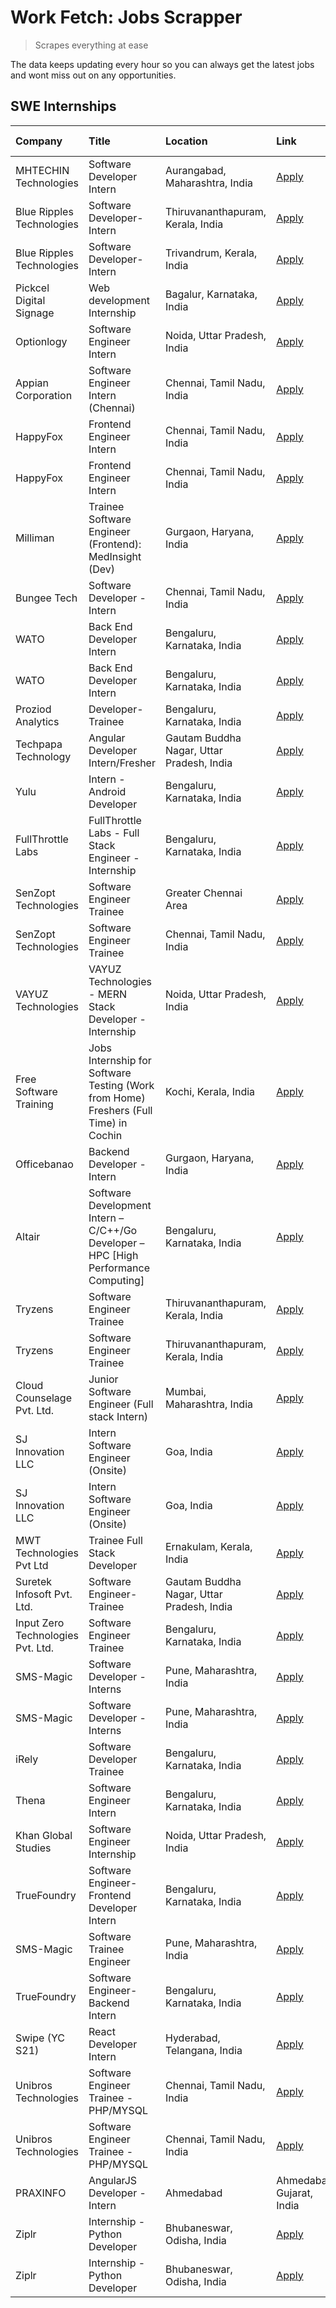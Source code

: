 # Work Fetch: Jobs Scrapper
> Scrapes everything at ease

The data keeps updating every hour so you can always get the latest jobs and wont miss out on any opportunities.

## SWE Internships
<!--START_SECTION:workfetch-->
| Company                           | Title                                                                                | Location                                  | Link                                                                                                                                                                                                                                                                                                             | Date Posted   |
|:----------------------------------|:-------------------------------------------------------------------------------------|:------------------------------------------|:-----------------------------------------------------------------------------------------------------------------------------------------------------------------------------------------------------------------------------------------------------------------------------------------------------------------|:--------------|
| MHTECHIN Technologies             | Software Developer Intern                                                            | Aurangabad, Maharashtra, India            | [Apply](https://in.linkedin.com/jobs/view/software-developer-intern-at-mhtechin-technologies-3852102084?position=2&pageNum=7&refId=l%2Fe0QHff37n9WpvvxOqZMA%3D%3D&trackingId=sf4p5mFawGzYF5WAF%2BtjLw%3D%3D&trk=public_jobs_jserp-result_search-card)                                                            | 2024-03-11    |
| Blue Ripples Technologies         | Software Developer- Intern                                                           | Thiruvananthapuram, Kerala, India         | [Apply](https://in.linkedin.com/jobs/view/software-developer-intern-at-blue-ripples-technologies-3850505983?position=16&pageNum=0&refId=A5TkVdAv4lzZT0WHNViW4w%3D%3D&trackingId=UweVEB3S0DRGBQr3RyXyyw%3D%3D&trk=public_jobs_jserp-result_search-card)                                                           | 2024-03-09    |
| Blue Ripples Technologies         | Software Developer- Intern                                                           | Trivandrum, Kerala, India                 | [Apply](https://in.linkedin.com/jobs/view/software-developer-intern-at-blue-ripples-technologies-3850694934?position=14&pageNum=0&refId=A5TkVdAv4lzZT0WHNViW4w%3D%3D&trackingId=OVz2DwYOi2U8b%2Bic2pYRhA%3D%3D&trk=public_jobs_jserp-result_search-card)                                                         | 2024-03-08    |
| Pickcel Digital Signage           | Web development Internship                                                           | Bagalur, Karnataka, India                 | [Apply](https://in.linkedin.com/jobs/view/web-development-internship-at-pickcel-digital-signage-3849506118?position=5&pageNum=7&refId=l%2Fe0QHff37n9WpvvxOqZMA%3D%3D&trackingId=7qpn4KA6kRqjSSmCqKYNHA%3D%3D&trk=public_jobs_jserp-result_search-card)                                                           | 2024-03-08    |
| Optionlogy                        | Software Engineer Intern                                                             | Noida, Uttar Pradesh, India               | [Apply](https://in.linkedin.com/jobs/view/software-engineer-intern-at-optionlogy-3845429997?position=7&pageNum=7&refId=l%2Fe0QHff37n9WpvvxOqZMA%3D%3D&trackingId=BqJ03aG8bqbHoM5DvFNNlA%3D%3D&trk=public_jobs_jserp-result_search-card)                                                                          | 2024-03-08    |
| Appian Corporation                | Software Engineer Intern (Chennai)                                                   | Chennai, Tamil Nadu, India                | [Apply](https://in.linkedin.com/jobs/view/software-engineer-intern-chennai-at-appian-corporation-3848335036?position=22&pageNum=0&refId=A5TkVdAv4lzZT0WHNViW4w%3D%3D&trackingId=GCWWUG%2BQnbKwTH4jcNTnsg%3D%3D&trk=public_jobs_jserp-result_search-card)                                                         | 2024-03-07    |
| HappyFox                          | Frontend Engineer Intern                                                             | Chennai, Tamil Nadu, India                | [Apply](https://in.linkedin.com/jobs/view/frontend-engineer-intern-at-happyfox-3848357951?position=35&pageNum=0&refId=A5TkVdAv4lzZT0WHNViW4w%3D%3D&trackingId=kFM9dOn5%2BnN6y%2F3tUgyCtw%3D%3D&trk=public_jobs_jserp-result_search-card)                                                                         | 2024-03-07    |
| HappyFox                          | Frontend Engineer Intern                                                             | Chennai, Tamil Nadu, India                | [Apply](https://in.linkedin.com/jobs/view/frontend-engineer-intern-at-happyfox-3848357951?position=10&pageNum=2&refId=ShcPjJr29Vj52r9liJjIIw%3D%3D&trackingId=ol0yisjGPFzn15twXqNWVA%3D%3D&trk=public_jobs_jserp-result_search-card)                                                                             | 2024-03-07    |
| Milliman                          | Trainee Software Engineer (Frontend): MedInsight (Dev)                               | Gurgaon, Haryana, India                   | [Apply](https://in.linkedin.com/jobs/view/trainee-software-engineer-frontend-medinsight-dev-at-milliman-3792874280?position=4&pageNum=0&refId=A5TkVdAv4lzZT0WHNViW4w%3D%3D&trackingId=0EShvr4sILPw8gVa%2BeHtuQ%3D%3D&trk=public_jobs_jserp-result_search-card)                                                   | 2024-03-01    |
| Bungee Tech                       | Software Developer - Intern                                                          | Chennai, Tamil Nadu, India                | [Apply](https://in.linkedin.com/jobs/view/software-developer-intern-at-bungee-tech-3842220746?position=39&pageNum=0&refId=A5TkVdAv4lzZT0WHNViW4w%3D%3D&trackingId=0mRsjwdE4jdWc6F%2F68hJnA%3D%3D&trk=public_jobs_jserp-result_search-card)                                                                       | 2024-02-28    |
| WATO                              | Back End Developer Intern                                                            | Bengaluru, Karnataka, India               | [Apply](https://in.linkedin.com/jobs/view/back-end-developer-intern-at-wato-3834852920?position=53&pageNum=0&refId=A5TkVdAv4lzZT0WHNViW4w%3D%3D&trackingId=m5DJ0QFCFi3jbQbBvlFz6g%3D%3D&trk=public_jobs_jserp-result_search-card)                                                                                | 2024-02-26    |
| WATO                              | Back End Developer Intern                                                            | Bengaluru, Karnataka, India               | [Apply](https://in.linkedin.com/jobs/view/back-end-developer-intern-at-wato-3834852920?position=3&pageNum=5&refId=nty9MQYWMf0hYsuKusAxEA%3D%3D&trackingId=W9J%2F3EfTVUvkgosEHtNRiA%3D%3D&trk=public_jobs_jserp-result_search-card)                                                                               | 2024-02-26    |
| Proziod Analytics                 | Developer-Trainee                                                                    | Bengaluru, Karnataka, India               | [Apply](https://in.linkedin.com/jobs/view/developer-trainee-at-proziod-analytics-3849084992?position=3&pageNum=7&refId=l%2Fe0QHff37n9WpvvxOqZMA%3D%3D&trackingId=GO3bT5MdYgQa4di54e9LqQ%3D%3D&trk=public_jobs_jserp-result_search-card)                                                                          | 2024-02-23    |
| Techpapa Technology               | Angular Developer Intern/Fresher                                                     | Gautam Buddha Nagar, Uttar Pradesh, India | [Apply](https://in.linkedin.com/jobs/view/angular-developer-intern-fresher-at-techpapa-technology-3834305862?position=46&pageNum=0&refId=A5TkVdAv4lzZT0WHNViW4w%3D%3D&trackingId=BxoVp5XzUQnV3WF6xO3kmg%3D%3D&trk=public_jobs_jserp-result_search-card)                                                          | 2024-02-20    |
| Yulu                              | Intern - Android Developer                                                           | Bengaluru, Karnataka, India               | [Apply](https://in.linkedin.com/jobs/view/intern-android-developer-at-yulu-3834459982?position=38&pageNum=0&refId=A5TkVdAv4lzZT0WHNViW4w%3D%3D&trackingId=NrlvogGQHfwdaWIEIg%2Fhvg%3D%3D&trk=public_jobs_jserp-result_search-card)                                                                               | 2024-02-19    |
| FullThrottle Labs                 | FullThrottle Labs - Full Stack Engineer - Internship                                 | Bengaluru, Karnataka, India               | [Apply](https://in.linkedin.com/jobs/view/fullthrottle-labs-full-stack-engineer-internship-at-fullthrottle-labs-3829636016?position=43&pageNum=0&refId=A5TkVdAv4lzZT0WHNViW4w%3D%3D&trackingId=NOMYalGGpNIofrUm5L2sEA%3D%3D&trk=public_jobs_jserp-result_search-card)                                            | 2024-02-17    |
| SenZopt Technologies              | Software Engineer Trainee                                                            | Greater Chennai Area                      | [Apply](https://in.linkedin.com/jobs/view/software-engineer-trainee-at-senzopt-technologies-3827688781?position=25&pageNum=0&refId=A5TkVdAv4lzZT0WHNViW4w%3D%3D&trackingId=x8EEE47yF7Gb8KXA1PhW6A%3D%3D&trk=public_jobs_jserp-result_search-card)                                                                | 2024-02-12    |
| SenZopt Technologies              | Software Engineer Trainee                                                            | Chennai, Tamil Nadu, India                | [Apply](https://in.linkedin.com/jobs/view/software-engineer-trainee-at-senzopt-technologies-3827686880?position=36&pageNum=0&refId=A5TkVdAv4lzZT0WHNViW4w%3D%3D&trackingId=opuPwK7gNT4KF%2Bvw18RAGQ%3D%3D&trk=public_jobs_jserp-result_search-card)                                                              | 2024-02-12    |
| VAYUZ Technologies                | VAYUZ Technologies - MERN Stack Developer - Internship                               | Noida, Uttar Pradesh, India               | [Apply](https://in.linkedin.com/jobs/view/vayuz-technologies-mern-stack-developer-internship-at-vayuz-technologies-3822619356?position=48&pageNum=0&refId=A5TkVdAv4lzZT0WHNViW4w%3D%3D&trackingId=baoN1d16%2BVr0Y81M%2BUUw4Q%3D%3D&trk=public_jobs_jserp-result_search-card)                                     | 2024-02-10    |
| Free Software Training            | Jobs Internship for Software Testing (Work from Home) Freshers (Full Time) in Cochin | Kochi, Kerala, India                      | [Apply](https://in.linkedin.com/jobs/view/jobs-internship-for-software-testing-work-from-home-freshers-full-time-in-cochin-at-free-software-training-3826557030?position=1&pageNum=7&refId=l%2Fe0QHff37n9WpvvxOqZMA%3D%3D&trackingId=e%2F3xQtwpxRrI5Bgwm8v1ww%3D%3D&trk=public_jobs_jserp-result_search-card)    | 2024-02-10    |
| Officebanao                       | Backend Developer - Intern                                                           | Gurgaon, Haryana, India                   | [Apply](https://in.linkedin.com/jobs/view/backend-developer-intern-at-officebanao-3814263731?position=19&pageNum=0&refId=A5TkVdAv4lzZT0WHNViW4w%3D%3D&trackingId=BegpZ2vjSxr3Wo48Wo1wZg%3D%3D&trk=public_jobs_jserp-result_search-card)                                                                          | 2024-01-31    |
| Altair                            | Software Development Intern – C/C++/Go Developer – HPC [High Performance Computing]  | Bengaluru, Karnataka, India               | [Apply](https://in.linkedin.com/jobs/view/software-development-intern-%E2%80%93-c-c%2B%2B-go-developer-%E2%80%93-hpc-high-performance-computing-at-altair-3809167074?position=8&pageNum=7&refId=l%2Fe0QHff37n9WpvvxOqZMA%3D%3D&trackingId=wiy8J2qd90ayWZ8E9Eb6Cg%3D%3D&trk=public_jobs_jserp-result_search-card) | 2024-01-19    |
| Tryzens                           | Software Engineer Trainee                                                            | Thiruvananthapuram, Kerala, India         | [Apply](https://in.linkedin.com/jobs/view/software-engineer-trainee-at-tryzens-3809363491?position=29&pageNum=0&refId=A5TkVdAv4lzZT0WHNViW4w%3D%3D&trackingId=HV67FT8R8DOtvNvqbplakg%3D%3D&trk=public_jobs_jserp-result_search-card)                                                                             | 2024-01-18    |
| Tryzens                           | Software Engineer Trainee                                                            | Thiruvananthapuram, Kerala, India         | [Apply](https://in.linkedin.com/jobs/view/software-engineer-trainee-at-tryzens-3809363491?position=4&pageNum=2&refId=ShcPjJr29Vj52r9liJjIIw%3D%3D&trackingId=bVd8zS9ch8HwOD5DsLYzqQ%3D%3D&trk=public_jobs_jserp-result_search-card)                                                                              | 2024-01-18    |
| Cloud Counselage Pvt. Ltd.        | Junior Software Engineer (Full stack Intern)                                         | Mumbai, Maharashtra, India                | [Apply](https://in.linkedin.com/jobs/view/junior-software-engineer-full-stack-intern-at-cloud-counselage-pvt-ltd-3803132814?position=20&pageNum=0&refId=A5TkVdAv4lzZT0WHNViW4w%3D%3D&trackingId=AijDXMJkHUs2tYe4InK4FQ%3D%3D&trk=public_jobs_jserp-result_search-card)                                           | 2024-01-11    |
| SJ Innovation LLC                 | Intern Software Engineer (Onsite)                                                    | Goa, India                                | [Apply](https://in.linkedin.com/jobs/view/intern-software-engineer-onsite-at-sj-innovation-llc-3799959011?position=32&pageNum=0&refId=A5TkVdAv4lzZT0WHNViW4w%3D%3D&trackingId=1XB6oZjCpUTtGm1GBcXPrg%3D%3D&trk=public_jobs_jserp-result_search-card)                                                             | 2024-01-11    |
| SJ Innovation LLC                 | Intern Software Engineer (Onsite)                                                    | Goa, India                                | [Apply](https://in.linkedin.com/jobs/view/intern-software-engineer-onsite-at-sj-innovation-llc-3799959011?position=7&pageNum=2&refId=ShcPjJr29Vj52r9liJjIIw%3D%3D&trackingId=7HhTjTCI2Ynk9%2BkP7EVhJg%3D%3D&trk=public_jobs_jserp-result_search-card)                                                            | 2024-01-11    |
| MWT Technologies Pvt Ltd          | Trainee Full Stack Developer                                                         | Ernakulam, Kerala, India                  | [Apply](https://in.linkedin.com/jobs/view/trainee-full-stack-developer-at-mwt-technologies-pvt-ltd-3800921715?position=5&pageNum=0&refId=A5TkVdAv4lzZT0WHNViW4w%3D%3D&trackingId=brCYg7UZpuNHMGek1j2bPg%3D%3D&trk=public_jobs_jserp-result_search-card)                                                          | 2024-01-09    |
| Suretek Infosoft Pvt. Ltd.        | Software Engineer-Trainee                                                            | Gautam Buddha Nagar, Uttar Pradesh, India | [Apply](https://in.linkedin.com/jobs/view/software-engineer-trainee-at-suretek-infosoft-pvt-ltd-3800934643?position=15&pageNum=0&refId=A5TkVdAv4lzZT0WHNViW4w%3D%3D&trackingId=Xmyp7CgHwFSCsnz0bhzTZQ%3D%3D&trk=public_jobs_jserp-result_search-card)                                                            | 2024-01-09    |
| Input Zero Technologies Pvt. Ltd. | Software Engineer Trainee                                                            | Bengaluru, Karnataka, India               | [Apply](https://in.linkedin.com/jobs/view/software-engineer-trainee-at-input-zero-technologies-pvt-ltd-3800927643?position=24&pageNum=0&refId=A5TkVdAv4lzZT0WHNViW4w%3D%3D&trackingId=tkK0ufJlfG8RYuprYHNSYg%3D%3D&trk=public_jobs_jserp-result_search-card)                                                     | 2024-01-09    |
| SMS-Magic                         | Software Developer -Interns                                                          | Pune, Maharashtra, India                  | [Apply](https://in.linkedin.com/jobs/view/software-developer-interns-at-sms-magic-3799485343?position=26&pageNum=0&refId=A5TkVdAv4lzZT0WHNViW4w%3D%3D&trackingId=ke6%2FFUP3HyQNLMYezhMY8g%3D%3D&trk=public_jobs_jserp-result_search-card)                                                                        | 2024-01-05    |
| SMS-Magic                         | Software Developer -Interns                                                          | Pune, Maharashtra, India                  | [Apply](https://in.linkedin.com/jobs/view/software-developer-interns-at-sms-magic-3799485343?position=1&pageNum=2&refId=ShcPjJr29Vj52r9liJjIIw%3D%3D&trackingId=S7viCISmXeYFpgfLbf28dQ%3D%3D&trk=public_jobs_jserp-result_search-card)                                                                           | 2024-01-05    |
| iRely                             | Software Developer Trainee                                                           | Bengaluru, Karnataka, India               | [Apply](https://in.linkedin.com/jobs/view/software-developer-trainee-at-irely-3801577534?position=9&pageNum=0&refId=A5TkVdAv4lzZT0WHNViW4w%3D%3D&trackingId=lz2RCZDEOZWBHDGWnLOsiA%3D%3D&trk=public_jobs_jserp-result_search-card)                                                                               | 2023-12-22    |
| Thena                             | Software Engineer Intern                                                             | Bengaluru, Karnataka, India               | [Apply](https://in.linkedin.com/jobs/view/software-engineer-intern-at-thena-3778731751?position=11&pageNum=0&refId=A5TkVdAv4lzZT0WHNViW4w%3D%3D&trackingId=LEenDKo%2FckZNyRc8Jmk9Aw%3D%3D&trk=public_jobs_jserp-result_search-card)                                                                              | 2023-12-05    |
| Khan Global Studies               | Software Engineer Internship                                                         | Noida, Uttar Pradesh, India               | [Apply](https://in.linkedin.com/jobs/view/software-engineer-internship-at-khan-global-studies-3766942197?position=40&pageNum=0&refId=A5TkVdAv4lzZT0WHNViW4w%3D%3D&trackingId=bSXxaT5X7VBfbmMchoYB6g%3D%3D&trk=public_jobs_jserp-result_search-card)                                                              | 2023-11-27    |
| TrueFoundry                       | Software Engineer- Frontend Developer Intern                                         | Bengaluru, Karnataka, India               | [Apply](https://in.linkedin.com/jobs/view/software-engineer-frontend-developer-intern-at-truefoundry-3790095058?position=10&pageNum=0&refId=A5TkVdAv4lzZT0WHNViW4w%3D%3D&trackingId=k8L8OMImNhR1c3FHiCuWWw%3D%3D&trk=public_jobs_jserp-result_search-card)                                                       | 2023-11-24    |
| SMS-Magic                         | Software Trainee Engineer                                                            | Pune, Maharashtra, India                  | [Apply](https://in.linkedin.com/jobs/view/software-trainee-engineer-at-sms-magic-3761409781?position=21&pageNum=0&refId=A5TkVdAv4lzZT0WHNViW4w%3D%3D&trackingId=iT05GhJmlmStAQWxPOZR2w%3D%3D&trk=public_jobs_jserp-result_search-card)                                                                           | 2023-11-16    |
| TrueFoundry                       | Software Engineer-Backend Intern                                                     | Bengaluru, Karnataka, India               | [Apply](https://in.linkedin.com/jobs/view/software-engineer-backend-intern-at-truefoundry-3779508170?position=23&pageNum=0&refId=A5TkVdAv4lzZT0WHNViW4w%3D%3D&trackingId=CFCMmlmNJEVQANxN0UnM6g%3D%3D&trk=public_jobs_jserp-result_search-card)                                                                  | 2023-11-10    |
| Swipe (YC S21)                    | React Developer Intern                                                               | Hyderabad, Telangana, India               | [Apply](https://in.linkedin.com/jobs/view/react-developer-intern-at-swipe-yc-s21-3737600089?position=12&pageNum=0&refId=A5TkVdAv4lzZT0WHNViW4w%3D%3D&trackingId=owP7LkFGEgeamT4kwEfrEw%3D%3D&trk=public_jobs_jserp-result_search-card)                                                                           | 2023-10-13    |
| Unibros Technologies              | Software Engineer Trainee - PHP/MYSQL                                                | Chennai, Tamil Nadu, India                | [Apply](https://in.linkedin.com/jobs/view/software-engineer-trainee-php-mysql-at-unibros-technologies-3656599241?position=28&pageNum=0&refId=A5TkVdAv4lzZT0WHNViW4w%3D%3D&trackingId=lFk4972a0NSvuWligV5sdA%3D%3D&trk=public_jobs_jserp-result_search-card)                                                      | 2023-06-12    |
| Unibros Technologies              | Software Engineer Trainee - PHP/MYSQL                                                | Chennai, Tamil Nadu, India                | [Apply](https://in.linkedin.com/jobs/view/software-engineer-trainee-php-mysql-at-unibros-technologies-3656599241?position=3&pageNum=2&refId=ShcPjJr29Vj52r9liJjIIw%3D%3D&trackingId=Td8Mwz5KRpmoKt%2FuoUuq%2Bw%3D%3D&trk=public_jobs_jserp-result_search-card)                                                   | 2023-06-12    |
| PRAXINFO                          | AngularJS Developer - Intern | Ahmedabad                                             | Ahmedabad, Gujarat, India                 | [Apply](https://in.linkedin.com/jobs/view/angularjs-developer-intern-ahmedabad-at-praxinfo-3656594961?position=9&pageNum=7&refId=l%2Fe0QHff37n9WpvvxOqZMA%3D%3D&trackingId=V1kjJIEzO5orEm7mB68PdQ%3D%3D&trk=public_jobs_jserp-result_search-card)                                                                | 2023-06-12    |
| Ziplr                             | Internship - Python Developer                                                        | Bhubaneswar, Odisha, India                | [Apply](https://in.linkedin.com/jobs/view/internship-python-developer-at-ziplr-3645677592?position=52&pageNum=0&refId=A5TkVdAv4lzZT0WHNViW4w%3D%3D&trackingId=7X8vWBMm3BUZDdkz5L8OjA%3D%3D&trk=public_jobs_jserp-result_search-card)                                                                             | 2023-06-02    |
| Ziplr                             | Internship - Python Developer                                                        | Bhubaneswar, Odisha, India                | [Apply](https://in.linkedin.com/jobs/view/internship-python-developer-at-ziplr-3645677592?position=2&pageNum=5&refId=nty9MQYWMf0hYsuKusAxEA%3D%3D&trackingId=10N6d98nKlHa1hFMXcF2Qg%3D%3D&trk=public_jobs_jserp-result_search-card)                                                                              | 2023-06-02    |
<!--END_SECTION:workfetch-->
